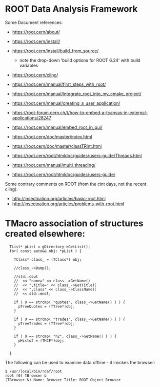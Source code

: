 # ROOT Data Analysis Framework

Some Document references:
* https://root.cern/about/
* https://root.cern/install/
* https://root.cern/install/build_from_source/
  * note the drop-down 'build options for ROOT 6.24' with build variables
* https://root.cern/cling/
* https://root.cern/manual/first_steps_with_root/
* https://root.cern/manual/integrate_root_into_my_cmake_project/
* https://root.cern/manual/creating_a_user_application/
* https://root-forum.cern.ch/t/how-to-embed-a-tcanvas-in-external-applications/28247
* https://root.cern/manual/embed_root_in_gui/
* https://root.cern/doc/master/index.html
* https://root.cern/doc/master/classTRint.html
* https://root.cern/root/htmldoc/guides/users-guide/Threads.html
* https://root.cern/manual/multi_threading/

* https://root.cern/root/htmldoc/guides/users-guide/

Some contrary comments on ROOT (from the cint days, not the recent cling):
* http://insectnation.org/articles/basic-root.html
* http://insectnation.org/articles/problems-with-root.html

# TMacro association of structures created elsewhere:

```
  TList* pList = gDirectory->GetList();
  for( const auto&& obj: *pList ) {

    TClass* class_ = (TClass*) obj;

    //class_->Dump();

    //std::cout
    //  << "name=" << class_->GetName()
    //  << ",title=" << class_->GetTitle()
    //  << ",class" << class_->ClassName()
    //  << std::endl;

    if ( 0 == strcmp( "quotes", class_->GetName() ) ) {
      pTreeQuotes = (TTree*)obj;
    }

    if ( 0 == strcmp( "trades", class_->GetName() ) ) {
      pTreeTrades = (TTree*)obj;
    }

    if ( 0 == strcmp( "h2", class_->GetName() ) ) {
      pHisto2 = (TH2F*)obj;
    }

  }
```

The following can be used to examine data offline - it invokes the browser:

```
$ /usr/local/bin/rdaf/root
root [0] TBrowser b
(TBrowser &) Name: Browser Title: ROOT Object Browser
```
